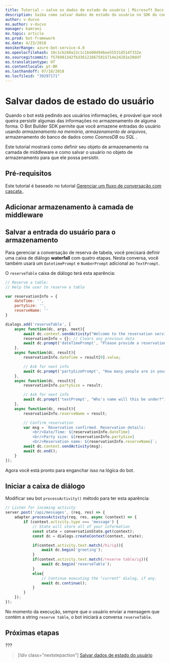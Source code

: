 ```yaml
---
title: Tutorial – salve os dados de estado do usuário | Microsoft Docs
description: Saiba como salvar dados de estado do usuário no SDK do construtor de Bot.
author: v-ducvo
ms.author: v-ducvo
manager: kamrani
ms.topic: article
ms.prod: bot-framework
ms.date: 4/23/2018
monikerRange: azure-bot-service-4.0
ms.openlocfilehash: 10c1cb240a22c1c16dd0d946ee55531d514f332e
ms.sourcegitcommit: f576981342fb3361216675815714e24281e20ddf
ms.translationtype: HT
ms.contentlocale: pt-BR
ms.lasthandoff: 07/18/2018
ms.locfileid: "39297171"
---
```

# <a name="save-user-state-data"></a>Salvar dados de estado do usuário

Quando o bot está pedindo aos usuários informações, é provável que você queira persistir algumas das informações no armazenamento de alguma forma. O Bot Builder SDK permite que você armazene entradas do usuário usando *armazenamento na memória*, *armazenamento de arquivos*, armazenamento do banco de dados como *CosmosDB* ou *SQL* . 

Este tutorial mostrará como definir seu objeto de armazenamento na camada de middleware e como salvar o usuário no objeto de armazenamento para que ele possa persistir.

## <a name="prequisite"></a>Pré-requisitos 

Este tutorial é baseado no tutorial [ Gerenciar um fluxo de conversação com cascata ](bot-builder-tutorial-waterfall.md).

## <a name="add-storage-to-middleware-layer"></a>Adicionar armazenamento à camada de middleware


## <a name="save-user-input-to-storage"></a>Salvar a entrada do usuário para o armazenamento

Para gerenciar a conversação de reserva de tabela, você precisará definir uma caixa de diálogo **waterfall** com quatro etapas. Nesta conversa, você também usará um `DatetimePrompt` e `NumberPrompt` adicional ao `TextPrompt`.

O `reserveTable` caixa de diálogo terá esta aparência:

```javascript
// Reserve a table:
// Help the user to reserve a table

var reservationInfo = {
    dateTime: '',
    partySize: '',
    reserveName: ''
}

dialogs.add('reserveTable', [
    async function(dc, args, next){
        await dc.context.sendActivity("Welcome to the reservation service.");
        reservationInfo = {}; // Clears any previous data
        await dc.prompt('dateTimePrompt', "Please provide a reservation date and time.");
    },
    async function(dc, result){
        reservationInfo.dateTime = result[0].value;

        // Ask for next info
        await dc.prompt('partySizePrompt', "How many people are in your party?");
    },
    async function(dc, result){
        reservationInfo.partySize = result;

        // Ask for next info
        await dc.prompt('textPrompt', "Who's name will this be under?");
    },
    async function(dc, result){
        reservationInfo.reserveName = result;

        // Confirm reservation
        var msg = `Reservation confirmed. Reservation details: 
            <br/>Date/Time: ${reservationInfo.dateTime} 
            <br/>Party size: ${reservationInfo.partySize} 
            <br/>Reservation name: ${reservationInfo.reserveName}`;
        await dc.context.sendActivity(msg);
        await dc.end();
    }
]);

```

Agora você está pronto para enganchar isso na lógica do bot.

## <a name="start-the-dialog"></a>Iniciar a caixa de diálogo

Modificar seu bot `processActivity()` método para ter esta aparência:

```javascript
// Listen for incoming activity 
server.post('/api/messages', (req, res) => {
    adapter.processActivity(req, res, async (context) => {
        if (context.activity.type === 'message') {
            // State will store all of your information 
            const state = conversationState.get(context);
            const dc = dialogs.createContext(context, state);

            if(context.activity.text.match(/hi/ig)){
                await dc.begin('greeting');
            }
            if(context.activity.text.match(/reserve table/ig)){
                await dc.begin('reserveTable');
            }
            else{
                // Continue executing the "current" dialog, if any.
                await dc.continue();
            }
        }
    });
});
```

No momento da execução, sempre que o usuário enviar a mensagem que contém a string `reserve table`, o bot iniciará a conversa `reserveTable`.

## <a name="next-steps"></a>Próximas etapas

??? 

> [!div class="nextstepaction"]
> [Salvar dados de estado do usuário](bot-builder-tutorial-save-data.md)
